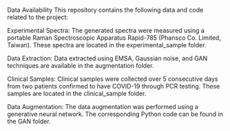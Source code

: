Data Availability
This repository contains the following data and code related to the project:

Experimental Spectra: 
The generated spectra were measured using a portable Raman Spectroscopic Apparatus Rapid-785 (Phansco Co. Limited, Taiwan).
These spectra are located in the experimental_sample folder.

Data Extraction:
Data extracted using EMSA, Gaussian noise, and GAN techniques are available in the augmentation folder.

Clinical Samples:
Clinical samples were collected over 5 consecutive days from two patients confirmed to have COVID-19 through PCR testing.
These samples are located in the clinical_sample folder.

Data Augmentation:
The data augmentation was performed using a generative neural network.
The corresponding Python code can be found in the GAN folder.
